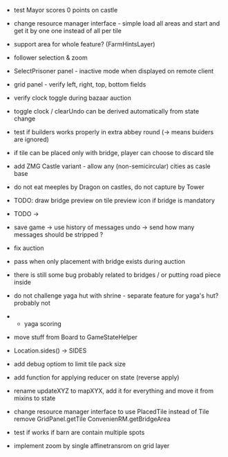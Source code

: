 
* test Mayor scores 0 points on castle

* change resource manager interface - simple load all areas and start
and get it by one one instead of all per tile
+ support area for whole feature? (FarmHintsLayer)

* follower selection & zoom

* SelectPrisoner panel - inactive mode when displayed on remote client

* grid panel - verify left, right, top, bottom fields

* verify clock toggle during bazaar auction

* toggle clock / clearUndo can be derived automatically from state change

* test if builders works properly in extra abbey round (-> means buiders are ignored)

* if tile can be placed only with bridge, player can choose to discard tile

* add ZMG Castle variant - allow any (non-semicircular) cities as casle base
* do not eat meeples by Dragon on castles, do not capture by Tower

* TODO: draw bridge preview on tile preview icon if bridge is mandatory

* TODO <susbtract> -> <subtract>

* save game -> use history of messages
    undo -> send how many messages should be stripped ?

* fix auction
* pass when only placement with bridge exists during auction

* there is still some bug probably related to bridges / or putting road piece inside

* do not challenge yaga hut with shrine - separate feature for yaga's hut? probably not
* + yaga scoring

* move stuff from Board to GameStateHelper
* Location.sides() -> SIDES
* add debug optiom to limit tile pack size

* add function for applying reducer on state (reverse apply)
* rename updateXYZ to mapXYX, add it for everything and move it from mixins to state

* change resource manager interface to use PlacedTile instead of Tile
remove GridPanel.getTile
ConvenienRM.getBridgeArea

* test if works if barn are contain multiple spots

* implement zoom by single affinetransrom on grid layer